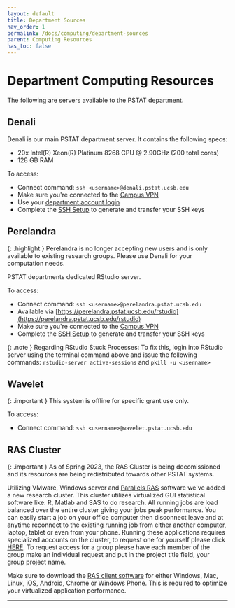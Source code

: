 ```yaml
---
layout: default
title: Department Sources
nav_order: 1
permalink: /docs/computing/department-sources
parent: Computing Resources
has_toc: false
---
```


# Department Computing Resources

The following are servers available to the PSTAT department.

## Denali

Denali is our main PSTAT department server.  It contains the following specs:
- 20x Intel(R) Xeon(R) Platinum 8268 CPU @ 2.90GHz (200 total cores)
- 128 GB RAM

To access:
- Connect command: `ssh <username>@denali.pstat.ucsb.edu`
- Make sure you're connected to the [Campus VPN](https://www.ets.ucsb.edu/network-infrastructure-services/ivanti-secure-access-campus-vpn)
- Use your [department account login](./department.html#department-server-accounts)
- Complete the [SSH Setup](./ssh-setup) to generate and transfer your SSH keys

## Perelandra

{: .highlight }
Perelandra is no longer accepting new users and is only available to existing research groups.  Please use Denali for your computation needs.

PSTAT departments dedicated RStudio server.

To access:
- Connect command: `ssh <username>@perelandra.pstat.ucsb.edu`
- Available via [https://perelandra.pstat.ucsb.edu/rstudio](https://perelandra.pstat.ucsb.edu/rstudio)
- Make sure you're connected to the [Campus VPN](https://www.ets.ucsb.edu/network-infrastructure-services/ivanti-secure-access-campus-vpn)
- Complete the [SSH Setup](./ssh-setup) to generate and transfer your SSH keys

{: .note }
Regarding RStudio Stuck Processes: To fix this, login into RStudio server using the terminal command above and issue the following commands: `rstudio-server active-sessions` and `pkill -u <username>`

## Wavelet

{: .important }
This system is offline for specific grant use only.

To access:
- Connect command: `ssh <username>@wavelet.pstat.ucsb.edu`

## RAS Cluster

{: .important }
As of Spring 2023, the RAS Cluster is being decomissioned and its resources are being redistributed towards other PSTAT systems.

Utilizing VMware, Windows server and [Parallels RAS](https://www.parallels.com/products/ras/remote-application-server/) software we've added a new research cluster. This cluster utilizes virtualized GUI statistical software like: R, Matlab and SAS to do research. All running jobs are load balanced over the entire cluster giving your jobs peak performance. You can easily start a job on your office computer then disconnect leave and at anytime reconnect to the existing running job from either another computer, laptop, tablet or even from your phone.  Running these applications requires specialized accounts on the cluster, to request one for yourself please click [HERE](https://regulation.pstat.ucsb.edu/ras/request_account.htm). To request access for a group please have each member of the group make an individual request and put in the project title field, your group project name.

Make sure to download the [RAS client software](https://www.parallels.com/products/ras/download/client/) for either Windows, Mac, Linux, iOS, Android, Chrome or Windows Phone. This is required to optimize your virtualized application performance.

----